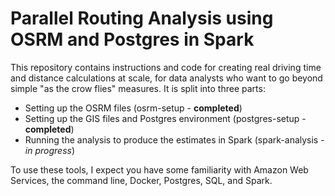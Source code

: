 # Parallel Routing Analysis using OSRM and Postgres in Spark

This repository contains instructions and code for creating real driving time and distance calculations at scale, for data analysts who want to go beyond simple "as the crow flies" measures. It is split into three parts:

- Setting up the OSRM files (osrm-setup - **completed**) 
- Setting up the GIS files and Postgres environment (postgres-setup - **completed**) 
- Running the analysis to produce the estimates in Spark (spark-analysis - *in progress*)

To use these tools, I expect you have some familiarity with Amazon Web Services, the command line, Docker, Postgres, SQL, and Spark.
